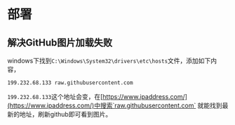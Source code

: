 # 部署

## 解决GitHub图片加载失败

windows下找到`C:\Windows\System32\drivers\etc\hosts`文件，添加如下内容，
```
199.232.68.133 raw.githubusercontent.com
```
`199.232.68.133`这个地址会变，在[https://www.ipaddress.com/](https://www.ipaddress.com/)中搜索`raw.githubusercontent.com`
就能找到最新的地址，刷新github即可看到图片。